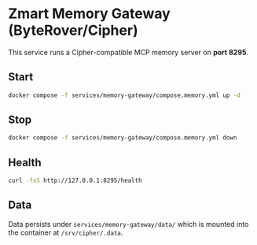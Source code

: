 # Zmart Memory Gateway (ByteRover/Cipher)

This service runs a Cipher-compatible MCP memory server on **port 8295**.

## Start
```bash
docker compose -f services/memory-gateway/compose.memory.yml up -d
```

## Stop
```bash
docker compose -f services/memory-gateway/compose.memory.yml down
```

## Health
```bash
curl -fsS http://127.0.0.1:8295/health
```

## Data
Data persists under `services/memory-gateway/data/` which is mounted into the container at `/srv/cipher/.data`.
